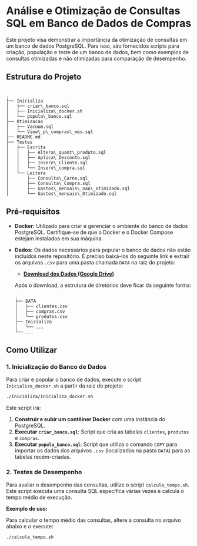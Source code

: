 
# Análise e Otimização de Consultas SQL em Banco de Dados de Compras

Este projeto visa demonstrar a importância da otimização de consultas em um banco de dados PostgreSQL. Para isso, são fornecidos scripts para criação, população e teste de um banco de dados, bem como exemplos de consultas otimizadas e não otimizadas para comparação de desempenho.

## Estrutura do Projeto

````

.
├── Inicializa
│   ├── criar\_banco.sql
│   ├── Inicializa\_docker.sh
│   └── popula\_banco.sql
├── Otimizacao
│   ├── Vacuum.sql
│   └── View\_p\_compras\_mes.sql
├── README.md
├── Testes
│   ├── Escrita
│   │   ├── Altera\_quant\_produto.sql
│   │   ├── Aplica\_Desconto.sql
│   │   ├── Insere\_Cliente.sql
│   │   └── Insere\_compra.sql
│   └── Leitura
│       ├── Consulta\_Carne.sql
│       ├── Consulta\_Compra.sql
│       ├── Gastos\_mensais\_nao\_otimizado.sql
│       └── Gastos\_mensais\_Otimizado.sql

````

## Pré-requisitos

* **Docker:** Utilizado para criar e gerenciar o ambiente do banco de dados PostgreSQL. Certifique-se de que o Docker e o Docker Compose estejam instalados em sua máquina.
* **Dados:** Os dados necessários para popular o banco de dados não estão incluídos neste repositório. É preciso baixá-los do seguinte link e extrair os arquivos `.csv` para uma pasta chamada `DATA` na raiz do projeto:
    * [**Download dos Dados (Google Drive)**](https://drive.google.com/file/d/1jjqo6zOgBP-v7KUa4Z5c7WvjF4pNzFwm/view?usp=sharing)

    Após o download, a estrutura de diretórios deve ficar da seguinte forma:

    ```
    .
    ├── DATA
    │   ├── clientes.csv
    │   ├── compras.csv
    │   └── produtos.csv
    ├── Inicializa
    │   └── ...
    └── ...
    ```

## Como Utilizar

### 1. Inicialização do Banco de Dados

Para criar e popular o banco de dados, execute o script `Inicializa_docker.sh` a partir da raiz do projeto:

```bash
./Inicializa/Inicializa_docker.sh
````

Este script irá:

1. **Construir e subir um contêiner Docker** com uma instância do PostgreSQL.
2. **Executar `criar_banco.sql`**: Script que cria as tabelas `clientes`, `produtos` e `compras`.
3. **Executar `popula_banco.sql`**: Script que utiliza o comando `COPY` para importar os dados dos arquivos `.csv` (localizados na pasta `DATA`) para as tabelas recém-criadas.

### 2. Testes de Desempenho

Para avaliar o desempenho das consultas, utilize o script `calcula_tempo.sh`. Este script executa uma consulta SQL específica várias vezes e calcula o tempo médio de execução.

**Exemplo de uso:**

Para calcular o tempo médio das consultas, altere a consulta no arquivo abaixo e o execute:

```bash
./calcula_tempo.sh 
```
